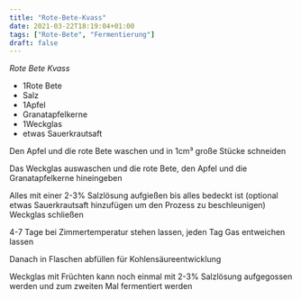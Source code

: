 ```yaml
---
title: "Rote-Bete-Kvass"
date: 2021-03-22T18:19:04+01:00
tags: ["Rote-Bete", "Fermentierung"]
draft: false
---
```



*Rote Bete Kvass*

- 1Rote Bete
- Salz
- 1Apfel
- Granatapfelkerne
- 1Weckglas
- etwas Sauerkrautsaft

Den Apfel und die rote Bete waschen und in 1cm³ große Stücke schneiden

Das Weckglas auswaschen und die rote Bete, den Apfel und die Granatapfelkerne hineingeben

Alles mit einer 2-3% Salzlösung aufgießen bis alles bedeckt ist (optional etwas Sauerkrautsaft hinzufügen um den Prozess zu beschleunigen) Weckglas schließen

4-7 Tage bei Zimmertemperatur stehen lassen, jeden Tag Gas entweichen lassen

Danach in Flaschen abfüllen für Kohlensäureentwicklung

Weckglas mit Früchten kann noch einmal mit 2-3% Salzlösung aufgegossen werden und zum zweiten Mal fermentiert werden



